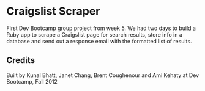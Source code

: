 # Craigslist Scraper

First Dev Bootcamp group project from week 5. We had two days to build a Ruby app to scrape a Craigslist page for search results, store info in a database and send out a response email with the formatted list of results. 

## Credits
Built by Kunal Bhatt, Janet Chang, Brent Coughenour and Ami Kehaty at Dev Bootcamp, Fall 2012